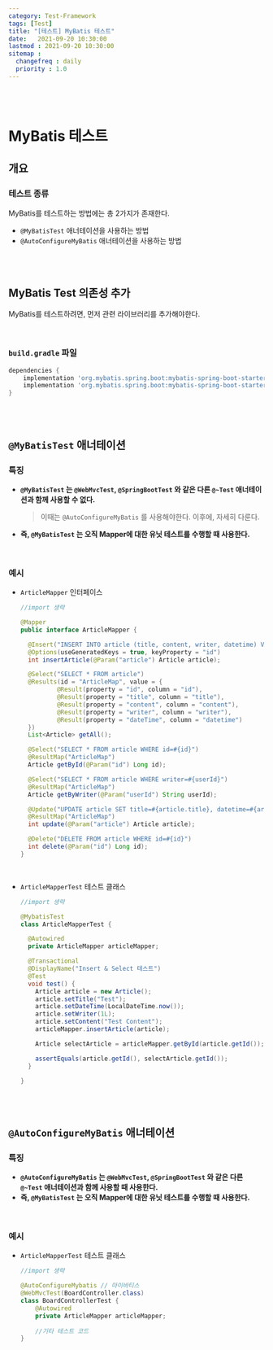 ```yaml
---
category: Test-Framework
tags: [Test]
title: "[테스트] MyBatis 테스트"
date:   2021-09-20 10:30:00 
lastmod : 2021-09-20 10:30:00
sitemap :
  changefreq : daily
  priority : 1.0
---
```


<br/><br/>

# MyBatis 테스트

## 개요

### 테스트 종류

MyBatis를 테스트하는 방법에는 총 2가지가 존재한다.

- `@MyBatisTest` 애너테이션을 사용하는 방법
- `@AutoConfigureMyBatis` 애너테이션을 사용하는 방법

<br/><br/>

## MyBatis Test 의존성 추가

MyBatis를 테스트하려면, 먼저 관련 라이브러리를 추가해야한다.

<br/>

### `build.gradle` 파일

```groovy
dependencies {
	implementation 'org.mybatis.spring.boot:mybatis-spring-boot-starter:2.2.0' //mybatis
	implementation 'org.mybatis.spring.boot:mybatis-spring-boot-starter-test:2.2.0' //mybatis test
}
```

<br/><br/>

## `@MyBatisTest` 애너테이션

### 특징

- **`@MyBatisTest` 는 `@WebMvcTest`, `@SpringBootTest` 와 같은 다른 `@~Test` 애너테이션과 함께 사용할 수 없다.**

    > 이때는 `@AutoConfigureMyBatis` 를 사용해야한다. 이후에, 자세히 다룬다.

- **즉, `@MyBatisTest` 는 오직 Mapper에 대한 유닛 테스트를 수행할 때 사용한다.**

<br/>

### 예시

- `ArticleMapper` 인터페이스

    ```java
    //import 생략

    @Mapper
    public interface ArticleMapper {

      @Insert("INSERT INTO article (title, content, writer, datetime) VALUES (#{article.title}, #{article.content}, #{article.writer}, #{article.dateTime})")
      @Options(useGeneratedKeys = true, keyProperty = "id")
      int insertArticle(@Param("article") Article article);

      @Select("SELECT * FROM article")
      @Results(id = "ArticleMap", value = {
              @Result(property = "id", column = "id"),
              @Result(property = "title", column = "title"),
              @Result(property = "content", column = "content"),
              @Result(property = "writer", column = "writer"),
              @Result(property = "dateTime", column = "datetime")
      })
      List<Article> getAll();

      @Select("SELECT * FROM article WHERE id=#{id}")
      @ResultMap("ArticleMap")
      Article getById(@Param("id") Long id);

      @Select("SELECT * FROM article WHERE writer=#{userId}")
      @ResultMap("ArticleMap")
      Article getByWriter(@Param("userId") String userId);

      @Update("UPDATE article SET title=#{article.title}, datetime=#{article.dateTime}, content=#{article.content} WHERE id=#{article.id}")
      @ResultMap("ArticleMap")
      int update(@Param("article") Article article);

      @Delete("DELETE FROM article WHERE id=#{id}")
      int delete(@Param("id") Long id);
    }
    ```

<br/>

- `ArticleMapperTest` 테스트 클래스

    ```java
    //import 생략

    @MybatisTest
    class ArticleMapperTest {

      @Autowired
      private ArticleMapper articleMapper;

      @Transactional
      @DisplayName("Insert & Select 테스트")
      @Test
      void test() {
        Article article = new Article();
        article.setTitle("Test");
        article.setDateTime(LocalDateTime.now());
        article.setWriter(1L);
        article.setContent("Test Content");
        articleMapper.insertArticle(article);

        Article selectArticle = articleMapper.getById(article.getId());

        assertEquals(article.getId(), selectArticle.getId());
      }

    }
    ```

<br/><br/>

## `@AutoConfigureMyBatis` 애너테이션

### 특징

- **`@AutoConfigureMyBatis` 는 `@WebMvcTest`, `@SpringBootTest` 와 같은 다른 `@~Test` 애너테이션과 함께 사용할 때 사용한다.**
- **즉, `@MyBatisTest` 는 오직 Mapper에 대한 유닛 테스트를 수행할 때 사용한다.**

<br/>

### 예시

- `ArticleMapperTest` 테스트 클래스

    ```java
    //import 생략

    @AutoConfigureMybatis // 마이바티스
    @WebMvcTest(BoardController.class)
    class BoardControllerTest {
        @Autowired
        private ArticleMapper articleMapper;
        
        //기타 테스트 코드
    }
    ```